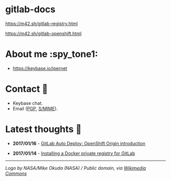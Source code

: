 # gitlab-docs

https://m42.sh/gitlab-registry.html

https://m42.sh/gitlab-openshift.html


# About me :spy_tone1:

 - https://keybase.io/ipernet

# Contact :speech_balloon:

 - Keybase chat.
 - Email ([PGP](https://sks-keyservers.net/pks/lookup?op=index&search=0xD8820114AC426EEF), [S/MIME](https://keybase.pub/ipernet/pub/guillaume%40m42.sh-smime.pub.pem)).

# Latest thoughts :notebook:

 - **2017/01/16** - [GitLab Auto Deploy: OpenShift Origin introduction](https://m42.sh/gitlab-openshift.html)

 - **2017/01/14** - [Installing a Docker private registry for GitLab](https://m42.sh/gitlab-registry.html)

---
*Logo by NASA/Mike Okuda (NASA) / Public domain, via [Wikimedia Commons](https://commons.wikimedia.org/wiki/File%3AOrion_logo.png)*
